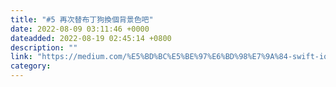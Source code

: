 ```yaml
---
title: "#5 再次替布丁狗換個背景色吧"
date: 2022-08-09 03:11:46 +0000
dateadded: 2022-08-19 02:45:14 +0800
description: ""
link: "https://medium.com/%E5%BD%BC%E5%BE%97%E6%BD%98%E7%9A%84-swift-ios-app-%E9%96%8B%E7%99%BC%E6%95%99%E5%AE%A4/5-%E5%86%8D%E6%AC%A1%E6%9B%BF%E5%B8%83%E4%B8%81%E7%8B%97%E6%8F%9B%E5%80%8B%E8%83%8C%E6%99%AF%E8%89%B2%E5%90%A7-359eb959e908?source=rss-ebd4814c8620------2"
category:
---
```


